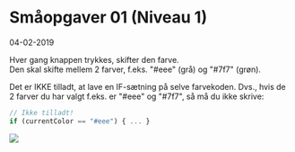 # Småopgaver 01 (Niveau 1)

04-02-2019

Hver gang knappen trykkes, skifter den farve.<br>
Den skal skifte mellem 2 farver, f.eks. "#eee" (grå) og "#7f7" (grøn).

Det er IKKE tilladt, at lave en IF-sætning på selve farvekoden. Dvs., hvis de 2 farver du har valgt f.eks. er "#eee" og "#7f7", så må du ikke skrive:

```javascript
// Ikke tilladt!
if (currentColor == "#eee") { ... }
```

![](Screenshots/Screenshot_Opgave_01_Niveau1.png)
